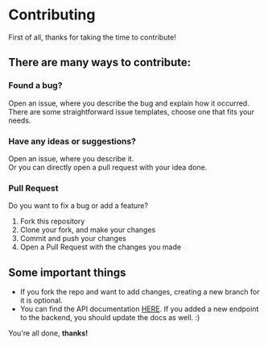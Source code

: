 # Contributing
First of all, thanks for taking the time to contribute!  

## There are many ways to contribute:

### Found a bug?
Open an issue, where you describe the bug and explain how it occurred.  
There are some straightforward issue templates, choose one that fits your needs.

### Have any ideas or suggestions?
Open an issue, where you describe it.  
Or you can directly open a pull request with your idea done.

### Pull Request
Do you want to fix a bug or add a feature?  
1. Fork this repository
2. Clone your fork, and make your changes
3. Commit and push your changes
4. Open a Pull Request with the changes you made

## Some important things
* If you fork the repo and want to add changes, creating a new branch for it is optional.  
* You can find the API documentation [HERE](docs/API.md). If you added a new endpoint to the backend, you should update the docs as well. :)

You're all done, **thanks!**